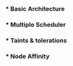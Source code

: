  ### * Basic Architecture
 ### * Multiple Scheduler
 ### * Taints & tolerations
 ### * Node Affinity
 ### 
